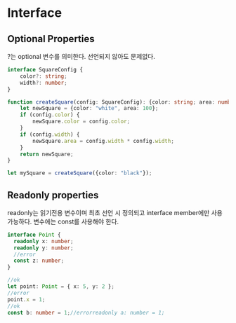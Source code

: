 # Interface

## Optional Properties
?는 optional 변수를 의미한다. 선언되지 않아도 문제없다.

```Typescript
interface SquareConfig {
    color?: string;
    width?: number;
}

function createSquare(config: SquareConfig): {color: string; area: number} {
    let newSquare = {color: "white", area: 100};
    if (config.color) {
        newSquare.color = config.color;
    }
    if (config.width) {
        newSquare.area = config.width * config.width;
    }
    return newSquare;
}

let mySquare = createSquare({color: "black"});
```

## Readonly properties
readonly는 읽기전용 변수이며 최초 선언 시 정의되고 interface member에만 사용 가능하다. 변수에는 const를 사용해야 한다.

```Typescript
interface Point {
  readonly x: number;
  readonly y: number;
  //error
  const z: number;
}

//ok
let point: Point = { x: 5, y: 2 };
//error
point.x = 1;
//ok
const b: number = 1;//errorreadonly a: number = 1;
```

